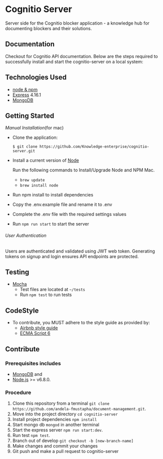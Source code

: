# Cognitio Server
Server side for the Cognitio blocker application - a knowledge hub for documenting blockers and their solutions.

## Documentation
Checkout [](http://docs.lenken.apiary.io/) for Cognitio API documentation.
Below are the steps required to successfully install and start the cognitio-server on a local system:

## Technologies Used
- [node & npm](https://nodejs.org/en/download/)
- [Express](https://expressjs.com/) 4.16.1 
- [MongoDB](https://docs.mongodb.com/v3.6/?_ga=2.163424252.1502849300.1509982645-2035839376.1509982645)


## Getting Started
_*Manual Installation*_(for mac)
* Clone the application:

      $ git clone https://github.com/Knowledge-enterprise/cognitio-server.git

- Install a current version of [Node](https://nodejs.org/en/download/)

  Run the following commands to Install/Upgrade Node and NPM Mac.
    - ```brew update```
    - ```brew install node```

- Run npm install to install dependencies
- Copy the .env.example file and rename it to .env
- Complete the .env file with the required settings values
- Run `npm run start` to start the server

###### User Authentication
Users are authenticated and validated using JWT web token. Generating tokens on signup and login ensures API endpoints are protected.


## Testing
- [Mocha](https://mochajs.org/)
  - Test files are located at `~/tests`
  - Run ```npm test``` to run tests

## CodeStyle
- To contribute, you MUST adhere to the style guide as provided by:
  - [Airbnb style guide](https://github.com/airbnb/javascript)
  - [ECMA Script 6](http://es6-features.org/#Constants)

## Contribute
### Prerequisites includes
-   [MongoDB](https://docs.mongodb.com/v3.6/?_ga=2.163424252.1502849300.1509982645-2035839376.1509982645) and
-   [Node.js](http://nodejs.org/) >= v6.8.0.

### Procedure
1.  Clone this repository from a terminal `git clone https://github.com/andela-fmustapha/document-management.git`.
2.  Move into the project directory `cd cognitio-server`
3.  Install project dependencies `npm install`
4.  Start mongo db `mongod` in another terminal
5.  Start the express server `npm run start:dev`.
6.  Run test `npm test`.
7.  Branch out of develop `git checkout -b [new-branch-name]`
8.  Make changes and commit your changes
9.  Git push and make a pull request to cognitio-server
